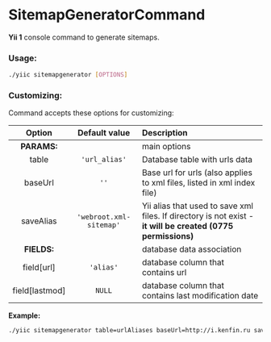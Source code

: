 # SitemapGeneratorCommand

**Yii 1** console command to generate sitemaps.

### Usage:

```bash
./yiic sitemapgenerator [OPTIONS]
```

### Customizing:

Command accepts these options for customizing:

Option | Default value | Description 
:---:|:---:|:---
**PARAMS:** |  | main options
| table | ``` 'url_alias' ``` | Database table with urls data |
| baseUrl | ``` '' ``` | Base url for urls (also applies to xml files, listed in xml index file) |
| saveAlias | ``` 'webroot.xml-sitemap' ``` | Yii alias that used to save xml files. If directory is not exist - **it will be created (0775 permissions)**
**FIELDS:** |  | database data association
field[url] | ``` 'alias' ``` | database column that contains url
field[lastmod] | ``` NULL ``` | database column that contains last modification date

**Example:**

```bash
./yiic sitemapgenerator table=urlAliases baseUrl=http://i.kenfin.ru saveAlias=webroot field[url]=urlAliases_alias
```